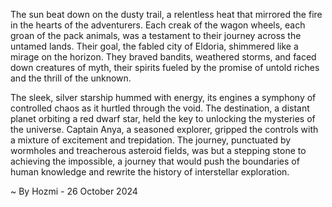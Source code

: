 
The sun beat down on the dusty trail, a relentless heat that mirrored the fire in the hearts of the adventurers. Each creak of the wagon wheels, each groan of the pack animals, was a testament to their journey across the untamed lands. Their goal, the fabled city of Eldoria, shimmered like a mirage on the horizon. They braved bandits, weathered storms, and faced down creatures of myth, their spirits fueled by the promise of untold riches and the thrill of the unknown. 

The sleek, silver starship hummed with energy, its engines a symphony of controlled chaos as it hurtled through the void. The destination, a distant planet orbiting a red dwarf star, held the key to unlocking the mysteries of the universe. Captain Anya, a seasoned explorer, gripped the controls with a mixture of excitement and trepidation. The journey, punctuated by wormholes and treacherous asteroid fields, was but a stepping stone to achieving the impossible, a journey that would push the boundaries of human knowledge and rewrite the history of interstellar exploration. 

~ By Hozmi - 26 October 2024
